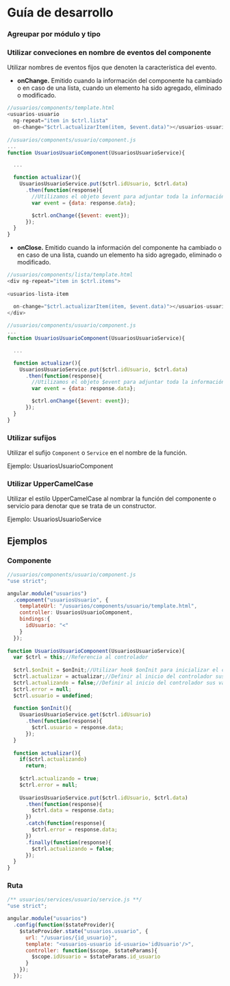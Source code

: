 # Guía de desarrollo

### Agreupar por módulo y tipo


### Utilizar conveciones en nombre de eventos del componente

Utilizar nombres de eventos fijos que denoten la característica del evento.

- **onChange.** Emitido cuando la información del componente ha cambiado o en caso de una lista, cuando un elemento ha sido agregado, eliminado o modificado.

```javascript
//usuarios/components/template.html
<usuarios-usuario
  ng-repeat="item in $ctrl.lista"
  on-change="$ctrl.actualizarItem(item, $event.data)"></usuarios-usuario>
  
//usuarios/components/usuario/component.js
...
function UsuariosUsuarioComponent(UsuariosUsuarioService){

  ...

  function actualizar(){
    UsuariosUsuarioService.put($ctrl.idUsuario, $ctrl.data)
      .then(function(response){
        //Utilizamos el objeto $event para adjuntar toda la información emitida por el componente
        var event = {data: response.data};

        $ctrl.onChange({$event: event});
      });
  }
}
```

- **onClose.** Emitido cuando la información del componente ha cambiado o en caso de una lista, cuando un elemento ha sido agregado, eliminado o modificado.

```javascript
//usuarios/components/lista/template.html
<div ng-repeat="item in $ctrl.items">
  
<usuarios-lista-item

  on-change="$ctrl.actualizarItem(item, $event.data)"></usuarios-usuario>
</div>
  
//usuarios/components/usuario/component.js
...
function UsuariosUsuarioComponent(UsuariosUsuarioService){

  ...

  function actualizar(){
    UsuariosUsuarioService.put($ctrl.idUsuario, $ctrl.data)
      .then(function(response){
        //Utilizamos el objeto $event para adjuntar toda la información emitida por el componente
        var event = {data: response.data};

        $ctrl.onChange({$event: event});
      });
  }
}
```

### Utilizar sufijos

Utilizar el sufijo `Component` o `Service` en el nombre de la función. 

Ejemplo: UsuariosUsuarioComponent

### Utilizar UpperCamelCase

Utilizar el estilo UpperCamelCase al nombrar la función del componente o servicio para denotar que se trata de un constructor. 

Ejemplo: UsuariosUsuarioService

## Ejemplos

### Componente

```javascript
//usuarios/components/usuario/component.js
"use strict";

angular.module("usuarios")
  .component("usuariosUsuario", {
    templateUrl: "/usuarios/components/usuario/template.html",
    controller: UsuariosUsuarioComponent,
    bindings:{
      idUsuario: "<"
    }
  });
  
function UsuariosUsuarioComponent(UsuariosUsuarioService){
  var $ctrl = this;//Referencia al controlador
  
  $ctrl.$onInit = $onInit;//Utilizar hook $onInit para inicializar el componente
  $ctrl.actualizar = actualizar;//Definir al inicio del controlador sus métodos
  $ctrl.actualizando = false;//Definir al inicio del controlador sus variables
  $ctrl.error = null;
  $ctrl.usuario = undefined;
  
  function $onInit(){
    UsuariosUsuarioService.get($ctrl.idUsuario)
      .then(function(response){
        $ctrl.usuario = response.data;
      });
  }
  
  function actualizar(){
    if($ctrl.actualizando)
      return;
      
    $ctrl.actualizando = true;
    $ctrl.error = null;
    
    UsuariosUsuarioService.put($ctrl.idUsuario, $ctrl.data)
      .then(function(response){
        $ctrl.data = response.data;
      })
      .catch(function(response){
        $ctrl.error = response.data;
      })
      .finally(function(response){
        $ctrl.actualizando = false;
      });
  }
}
```

### Ruta

```javascript
/** usuarios/services/usuario/service.js **/
"use strict";

angular.module("usuarios")
  .config(function($stateProvider){
    $stateProvider.state("usuarios.usuario", {
      url: "/usuarios/{id_usuario}",
      template: "<usuarios-usuario id-usuario='idUsuario'/>",
      controller: function($scope, $stateParams){
        $scope.idUsuario = $stateParams.id_usuario
      }
    });
  });
```
